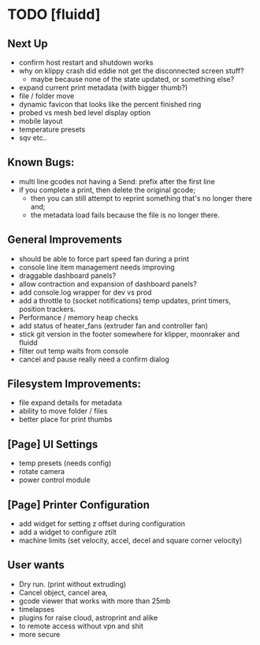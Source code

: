 # TODO [fluidd]

## Next Up
- confirm  host restart and shutdown works
- why on klippy crash did eddie not get the disconnected screen stuff?
  - maybe because none of the state updated, or something else?
- expand current print metadata (with bigger thumb?)
- file / folder move
- dynamic favicon that looks like the percent finished ring
- probed vs mesh bed level display option
- mobile layout
- temperature presets
- sqv etc..

## Known Bugs:
- multi line gcodes not having a Send: prefix after the first line
- if you complete a print, then delete the original gcode;
  - then you can still attempt to reprint something that's no longer there and;
  - the metadata load fails because the file is no longer there.

## General Improvements
- should be able to force part speed fan during a print
- console line item management needs improving
- draggable dashboard panels?
- allow contraction and expansion of dashboard panels?
- add console.log wrapper for dev vs prod
- add a throttle to (socket notifications) temp updates, print timers, position trackers.
- Performance / memory heap checks
- add status of heater_fans (extruder fan and controller fan)
- stick git version in the footer somewhere for klipper, moonraker and fluidd
- filter out temp waits from console
- cancel and pause really need a confirm dialog

## Filesystem Improvements:
- file expand details for metadata
- ability to move folder / files
- better place for print thumbs

## [Page] UI Settings
- temp presets (needs config)
- rotate camera
- power control module

## [Page] Printer Configuration
- add widget for setting z offset during configuration
- add a widget to configure ztilt
- machine limits (set velocity, accel, decel and square corner velocity)

## User wants
- Dry run. (print without extruding)
- Cancel object, cancel area,
- gcode viewer that works with more than 25mb
- timelapses
- plugins for raise cloud, astroprint and alike
- to remote access without vpn and shit
- more secure